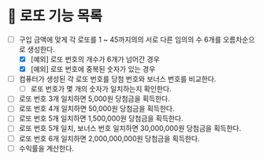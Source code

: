 # 🚀 로또 기능 목록

- [ ] 구입 금액에 맞게 각 로또를 1 ~ 45까지의의 서로 다른 임의의 수 6개를 오름차순으로 생성한다. 
    - [X] [예외] 로또 번호의 개수가 6개가 넘어간 경우
    - [X] [예외] 로또 번호에 중복된 숫자가 있는 경우
- [ ] 컴퓨터가 생성된 각 로또 번호를 당첨 번호와 보너스 번호를 비교한다.
    - [ ] 로또 번호가 몇 개의 숫자가 일치하는지 확인한다.
- [ ] 로또 번호 3개 일치하면 5,000원 당첨금을 획득한다.
- [ ] 로또 번호 4개 일치하면 50,000원 당첨금을 획득한다.
- [ ] 로또 번호 5개 일치하면 1,500,000원 당첨금을 획득한다.
- [ ] 로또 번호 5개 일치, 보너스 번호 일치하면 30,000,000원 당첨금을 획득한다.
- [ ] 로또 번호 6개 일치하면 2,000,000,000원 당첨금을 획득한다.
- [ ] 수익률을 계산한다.